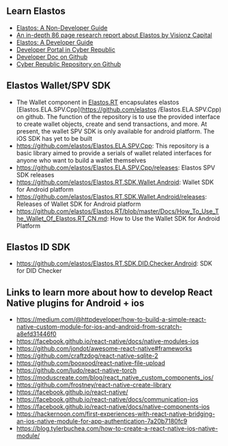 ## Learn Elastos
- [Elastos: A Non-Developer Guide](https://github.com/elastos/Elastos/wiki/A-Non-Developer-Guide-to-Elastos)
- [An in-depth 86 page research report about Elastos by Visionz Capital](https://visionz.capital/research/elastos_research.pdf)
- [Elastos: A Developer Guide](https://github.com/elastos/Elastos/wiki/A-Developer-Guide-to-Elastos)
- [Developer Portal in Cyber Republic](https://www.cyberrepublic.org/developer/learn)
- [Developer Doc on Github](https://github.com/elastos/Elastos.Developer.Doc)
- [Cyber Republic Repository on Github](https://github.com/cyber-republic)

## Elastos Wallet/SPV SDK
- The Wallet component in [Elastos.RT](https://github.com/elastos/Elastos.RT) encapsulates elastos [Elastos.ELA.SPV.Cpp](https://github.com/elastos /Elastos.ELA.SPV.Cpp) on github. The function of the repository is to use the provided interface to create wallet objects, create and send transactions, and more. At present, the wallet SPV SDK is only available for android platform. The iOS SDK has yet to be built
- https://github.com/elastos/Elastos.ELA.SPV.Cpp: This repository is a basic library aimed to provide a serials of wallet related interfaces for anyone who want to build a wallet themselves
- https://github.com/elastos/Elastos.ELA.SPV.Cpp/releases: Elastos SPV SDK releases
- https://github.com/elastos/Elastos.RT.SDK.Wallet.Android: Wallet SDK for Android platform
- https://github.com/elastos/Elastos.RT.SDK.Wallet.Android/releases: Releases of Wallet SDK for Android platform
- https://github.com/elastos/Elastos.RT/blob/master/Docs/How_To_Use_The_Wallet_Of_Elastos.RT_CN.md: How to Use the Wallet SDK for Android Platform

## Elastos ID SDK
- https://github.com/elastos/Elastos.RT.SDK.DID.Checker.Android: SDK for DID Checker

## Links to learn more about how to develop React Native plugins for Android + ios
- https://medium.com/@httpdeveloper/how-to-build-a-simple-react-native-custom-module-for-ios-and-android-from-scratch-a8efd31446f0
- https://facebook.github.io/react-native/docs/native-modules-ios
- https://github.com/jondot/awesome-react-native#frameworks
- https://github.com/craftzdog/react-native-sqlite-2
- https://github.com/booxood/react-native-file-upload
- https://github.com/ludo/react-native-torch
- https://moduscreate.com/blog/react_native_custom_components_ios/
- https://github.com/frostney/react-native-create-library
- https://facebook.github.io/react-native/
- https://facebook.github.io/react-native/docs/communication-ios
- https://facebook.github.io/react-native/docs/native-components-ios
- https://hackernoon.com/first-experiences-with-react-native-bridging-an-ios-native-module-for-app-authentication-7a20b7180fc9
- https://blog.tylerbuchea.com/how-to-create-a-react-native-ios-native-module/